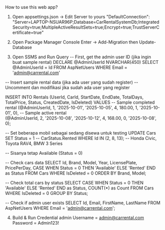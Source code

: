 How to use this web app?
1. Open appsettings.json -> Edit Server to yours
"DefaultConnection": "Server=LAPTOP-NSUAR96P;Database=CarRentalSystemDb;Integrated Security=true;MultipleActiveResultSets=true;Encrypt=true;TrustServerCertificate=true"

2. Open Package Manager Console
Enter -> Add-Migration then Update-Database 

3. Open SSMS and Run Query
-- First, get the admin user ID (jika ingin buat sample rental)
DECLARE @AdminUserId NVARCHAR(450)
SELECT @AdminUserId = Id FROM AspNetUsers WHERE Email = 'admin@carrental.com'

-- Insert sample rental data (jika ada user yang sudah register)
-- Uncomment dan modifikasi jika sudah ada user yang register


INSERT INTO Rentals (UserId, CarId, StartDate, EndDate, TotalDays, TotalPrice, Status, CreatedDate, IsDeleted)
VALUES 
-- Sample completed rental
(@AdminUserId, 1, '2025-10-01', '2025-10-05', 4, 180.00, 1, '2025-10-01', 0),
-- Sample active rental  
(@AdminUserId, 2, '2025-10-08', '2025-10-12', 4, 168.00, 0, '2025-10-08', 0);


-- Set beberapa mobil sebagai sedang disewa untuk testing
UPDATE Cars 
SET Status = 1 -- CarStatus.Rented
WHERE Id IN (2, 8, 13); -- Honda Civic, Toyota RAV4, BMW 3 Series

-- Sisanya tetap Available (Status = 0)

-- Check cars data
SELECT Id, Brand, Model, Year, LicensePlate, PricePerDay, 
       CASE WHEN Status = 0 THEN 'Available' ELSE 'Rented' END as Status
FROM Cars 
WHERE IsDeleted = 0
ORDER BY Brand, Model;

-- Check total cars by status
SELECT 
    CASE WHEN Status = 0 THEN 'Available' ELSE 'Rented' END as Status,
    COUNT(*) as Count
FROM Cars 
WHERE IsDeleted = 0
GROUP BY Status;

-- Check if admin user exists
SELECT Id, Email, FirstName, LastName FROM AspNetUsers WHERE Email = 'admin@carrental.com';

4. Build & Run
Credential admin
Username = admin@carrental.com
Password = Admin123!

